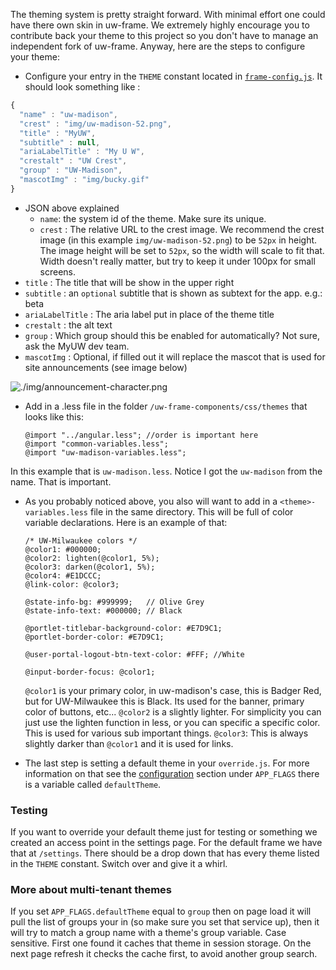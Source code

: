 The theming system is pretty straight forward. With minimal effort one could have there own skin in uw-frame. We extremely highly encourage you to contribute back your theme to this project so you don't have to manage an independent fork of uw-frame. Anyway, here are the steps to configure your theme:

+ Configure your entry in the `THEME` constant located in [`frame-config.js`](https://github.com/UW-Madison-DoIT/uw-frame/blob/master/uw-frame-components/js/frame-config.js). It should look something like :

```javascript
{
  "name" : "uw-madison",
  "crest" : "img/uw-madison-52.png",
  "title" : "MyUW",
  "subtitle" : null,
  "ariaLabelTitle" : "My U W",
  "crestalt" : "UW Crest",
  "group" : "UW-Madison",
  "mascotImg" : "img/bucky.gif"
}
```
+ JSON above explained
  + `name`: the system id of the theme. Make sure its unique.
  + `crest` : The relative URL to the crest image. We recommend the crest image (in this example `img/uw-madison-52.png`) to be `52px` in height.  The image height will be set to `52px`, so the width will scale to fit that. Width doesn't really matter, but try to keep it under 100px for small screens.
 + `title` : The title that will be show in the upper right
 + `subtitle` : an `optional` subtitle that is shown as subtext for the app. e.g.: beta
 + `ariaLabelTitle` : The aria label put in place of the theme title
 + `crestalt` : the alt text
 + `group` : Which group should this be enabled for automatically? Not sure, ask the MyUW dev team.
 + `mascotImg` : Optional, if filled out it will replace the mascot that is used for site announcements (see image below)

![./img/announcement-character.png](./img/announcement-character.png)

+ Add in a <theme-name>.less file in the folder `/uw-frame-components/css/themes` that looks like this:

  ```less
  @import "../angular.less"; //order is important here
  @import "common-variables.less";
  @import "uw-madison-variables.less";
  ```

In this example that is `uw-madison.less`. Notice I got the `uw-madison` from the name. That is important.

+ As you probably noticed above, you also will want to add in a `<theme>-variables.less` file in the same directory. This will be full of color variable declarations. Here is an example of that:

  ```
  /* UW-Milwaukee colors */
  @color1: #000000;         
  @color2: lighten(@color1, 5%);
  @color3: darken(@color1, 5%);
  @color4: #E1DCCC;
  @link-color: @color3;

  @state-info-bg: #999999;   // Olive Grey
  @state-info-text: #000000; // Black

  @portlet-titlebar-background-color: #E7D9C1;
  @portlet-border-color: #E7D9C1;

  @user-portal-logout-btn-text-color: #FFF; //White

  @input-border-focus: @color1;
  ```

  `@color1` is your primary color, in uw-madison's case, this is Badger Red, but for UW-Milwaukee this is Black. Its used for the banner, primary color of buttons, etc... `@color2` is a slightly lighter. For simplicity you can just use the lighten function in less, or you can specific a specific color. This is used for various sub important things. `@color3`: This is always slightly darker than `@color1` and it is used for links.

+ The last step is setting a default theme in your `override.js`. For more information on that see the [configuration](#/md/configuration) section under `APP_FLAGS` there is a variable called `defaultTheme`.


### Testing
If you want to override your default theme just for testing or something we created an access point in the settings page. For the default frame we have that at `/settings`. There should be a drop down that has every theme listed in the `THEME` constant. Switch over and give it a whirl.

### More about multi-tenant themes
If you set `APP_FLAGS.defaultTheme` equal to `group` then on page load it will pull the list of groups your in (so make sure you set that service up), then it will try to match a group name with a theme's group variable. Case sensitive. First one found it caches that theme in session storage. On the next page refresh it checks the cache first, to avoid another group search.
